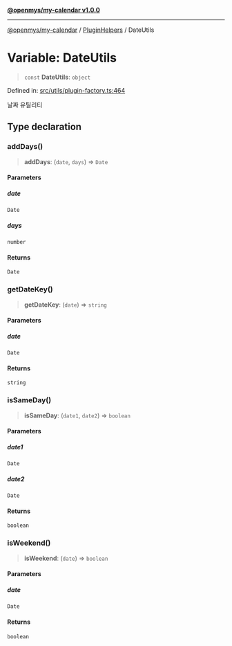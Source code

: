 [**@openmys/my-calendar v1.0.0**](../../../../README.md)

***

[@openmys/my-calendar](../../../../globals.md) / [PluginHelpers](../README.md) / DateUtils

# Variable: DateUtils

> `const` **DateUtils**: `object`

Defined in: [src/utils/plugin-factory.ts:464](https://github.com/openmys/my-calendar/blob/96ebce4306bfb6a4ab4c4297a9b422c56933c5da/src/utils/plugin-factory.ts#L464)

날짜 유틸리티

## Type declaration

### addDays()

> **addDays**: (`date`, `days`) => `Date`

#### Parameters

##### date

`Date`

##### days

`number`

#### Returns

`Date`

### getDateKey()

> **getDateKey**: (`date`) => `string`

#### Parameters

##### date

`Date`

#### Returns

`string`

### isSameDay()

> **isSameDay**: (`date1`, `date2`) => `boolean`

#### Parameters

##### date1

`Date`

##### date2

`Date`

#### Returns

`boolean`

### isWeekend()

> **isWeekend**: (`date`) => `boolean`

#### Parameters

##### date

`Date`

#### Returns

`boolean`
